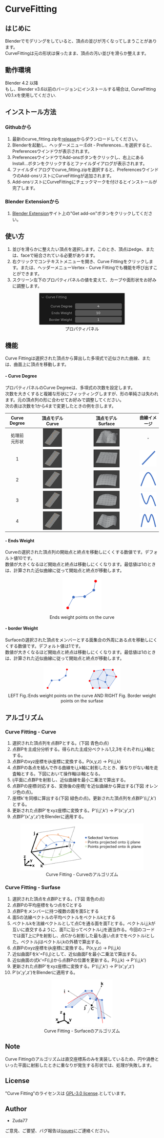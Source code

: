 # CurveFitting

## はじめに
Blenderでモデリングをしていると、頂点の並びが汚くなってしまうことがあります。  
CurveFittingは元の形状は保ったまま、頂点の汚い並びを滑らか整えます。

## 動作環境
Blender 4.2 以降  
もし、Blender v3.6以前のバージョンにインストールする場合は, CurveFitting V0.1.xを使用してください.

## インストール方法
### Githubから
1.  最新のcurve_fitting.zipを[release](https://github.com/zuda77/CurveFitting_blender_addon/releases)からダウンロードしてください。
2.  Blenderを起動し、ヘッダーメニュー:Edit - Preferences...を選択すると、Preferencesウインドウが表示されます。
3.  PreferencesウインドウでAdd-onsボタンをクリックし、右上にあるInstall...ボタンをクリックするとファイルダイアログが表示されます。
4.  ファイルダイアログでcurve_fitting.zipを選択すると、PreferencesウインドウのAdd-onsリストにCurveFittingが追加されます。
5.  Add-onsリストにCurveFittingにチェックマークを付けるとインストールが完了します。
### Blender Extensionから
1.  [Blender Extension](https://extensions.blender.org/add-ons/curvefitting/)サイト上の"Get add-on"ボタンをクリックしてください。

##  使い方
1.  並びを滑らかに整えたい頂点を選択します。このとき、頂点はedge、または、faceで結合されている必要があります。
2.  右クリックでコンテキストメニューを開き、Curve Fittingをクリックします。または、ヘッダーメニューVertex - Curve Fittingでも機能を呼び出すことができます。
5.  スクリーン左下のプロパティパネルの値を変えて、カーブや面形状をお好みに調整します。

<p align="center">
<img src="https://github.com/zuda77/CurveFitting_blender_addon/blob/main/images/property_panel.PNG"> <br>
プロパティパネル
</P>

## 機能
Curve Fittingは選択された頂点から算出した多項式で近似された曲線、または、曲面上に頂点を移動します。

#### - Curve Degree
プロパティパネルのCurve Degreeは、多項式の次数を設定します。  
次数を大きくすると複雑な形状にフィッティングしますが、形の単純さは失われます。元の頂点列の形に合わせてお好みで調整してください。  
次の表は次数を1から4まで変更したときの例を示します。

|Curve Degree|頂点モデル<br>Curve|頂点モデル<br>Surface|曲線イメージ|
|:-:|:-:|:-:|:-:|
|処理前<br>元形状|<img src="https://github.com/zuda77/CurveFitting_blender_addon/blob/main/images/before.PNG" width="45%">|<img src="https://github.com/zuda77/CurveFitting_blender_addon/blob/main/images/surf_before2.PNG" width="45%">|-|
|1|<img src="https://github.com/zuda77/CurveFitting_blender_addon/blob/main/images/leaf_1deg.PNG" width="45%">|<img src="https://github.com/zuda77/CurveFitting_blender_addon/blob/main/images/surf_1deg2.PNG" width="45%">|![grafik](https://github.com/zuda77/CurveFitting_blender_addon/blob/main/images/curve_1deg.PNG)|
|2|<img src="https://github.com/zuda77/CurveFitting_blender_addon/blob/main/images/leaf_2deg.PNG" width="45%">|<img src="https://github.com/zuda77/CurveFitting_blender_addon/blob/main/images/surf_2deg2.PNG" width="45%">|![grafik](https://github.com/zuda77/CurveFitting_blender_addon/blob/main/images/curve_2deg.PNG)|
|3|<img src="https://github.com/zuda77/CurveFitting_blender_addon/blob/main/images/leaf_3deg.PNG" width="45%">|<img src="https://github.com/zuda77/CurveFitting_blender_addon/blob/main/images/surf_3deg2.PNG" width="45%">|![grafik](https://github.com/zuda77/CurveFitting_blender_addon/blob/main/images/curve_3deg.PNG)|
|4|<img src="https://github.com/zuda77/CurveFitting_blender_addon/blob/main/images/leaf_4deg.PNG" width="45%">|<img src="https://github.com/zuda77/CurveFitting_blender_addon/blob/main/images/surf_4deg2.PNG" width="45%">|![grafik](https://github.com/zuda77/CurveFitting_blender_addon/blob/main/images/curve_4deg.PNG)|

#### - Ends Weight
Curveの選択された頂点列の開始点と終点を移動しにくくする数値です。デフォルト値10です。  
数値が大きくなるほど開始点と終点は移動しにくくなります。最低値は1のときは、計算された近似曲線に従って開始点と終点が移動します。

<p align="center">
<img src="https://github.com/zuda77/CurveFitting_blender_addon/blob/main/images/ends_points.PNG" width="25%"> <br>
Ends weight points on the curve
</P>


#### - border Weight
Surfaceの選択された頂点をメンバーとする面集合の外周にある点を移動しにくくする数値です。デフォルト値は1です。  
数値が大きくなるほど開始点と終点は移動しにくくなります。最低値は1のときは、計算された近似曲線に従って開始点と終点が移動します。

<p align="center">
<img src="https://github.com/zuda77/CurveFitting_blender_addon/blob/main/images/ends_border_points2.PNG" width="50%"> <br>
LEFT Fig.:Ends weight points on the curve AND RIGHT Fig. Border weight points on the surfase
</P>

## アルゴリズム
### Curve Fitting - Curve

1.  選択された頂点列を点群Pとする。(下図 青色の点)
2.  点群Pを主成分分析する。得られた主成分ベクトル1,2,3をそれぞれi,j,k軸とする。
3.  点群Pのxyz座標をijk座標に変換する。P(x,y,z) -> P(i,j,k)
5.  点群Pの各点を結んで作る曲線をi,j,k軸に射影したとき、重なりがない軸を走査軸とする。下図において操作軸はi軸となる。
6.  ij平面に点群Pを射影し、近似曲線を最小二乗法で算出する。
7.  点群Pの座標i対応する、変換後の座標j'を近似曲線から算出する(下図 オレンジ色の点)。
8.  座標k'を同様に算出する(下図 緑色の点)。更新された頂点列を点群P'(i,j',k')とする。
9.  更新された点群P'をxyz座標に変換する。P'(i,j',k') -> P'(x',y',z')
10.  点群P'(x',y',z')をBlenderに適用する。

<p align="center">
<img src="https://github.com/zuda77/CurveFitting_blender_addon/blob/main/images/algorithm.PNG" width="80%"> <br>
Curve Fitting - Curveのアルゴリズム
</P>  

### Curve Fitting - Surfase  
1.  選択された頂点を点群Pとする。(下図 青色の点)  
2.  点群Pの平均座標をもつ点をCとする  
3.  点群Pをメンバーに持つ複数の面を面Sとする  
4.  面Sの法線ベクトルの平均ベクトルをベクトルkとする  
5.  ベクトルkを法線ベクトルとして点Cを通る面を面Tとする。ベクトルi,j,kが互いに直交するように、面Tに沿ってベクトルi,jを適当作る。今回のコードでは面T上にPを射影し、点Cから射影した最も遠い点までをベクトルiとした。ベクトルjはベクトルi,kの外積で算出する。
6.  点群Pのxyz座標をijk座標に変換する。P(x,y,z) -> P(i,j,k)  
7.  近似曲面Fをk'=F(i,j)として、近似曲面Fを最小二乗法で算出する。  
8.  近似曲面の式k'=F(i,j)から点群Pの位置を更新する。P(i,j,k) -> P'(i,j,k')    
9.  更新された点群P'をxyz座標に変換する。P'(i,j',k') -> P'(x',y',z')  
10.  P'(x',y',z')をBlenderに適用する。  

<p align="center">
<img src="https://github.com/zuda77/CurveFitting_blender_addon/blob/main/images/surface_fitting_algorithm2.PNG" width="40%"> <br>
Curve Fitting - Surfaceのアルゴリズム
</P>

## Note
Curve Fittingのアルゴリズムは直交座標系のみを実装しているため、円や渦巻といった平面に射影したときに重なりが発生する形状では、処理が失敗します。

## License
 "Curve Fitting"のライセンスは [GPL-3.0 license](https://www.gnu.org/licenses/gpl-3.0.html).としています。
 
## Author
* Zuda77

ご意見、ご要望、バグ報告は[issues](https://github.com/zuda77/CurveFitting_blender_addon/issues)にご連絡ください。
